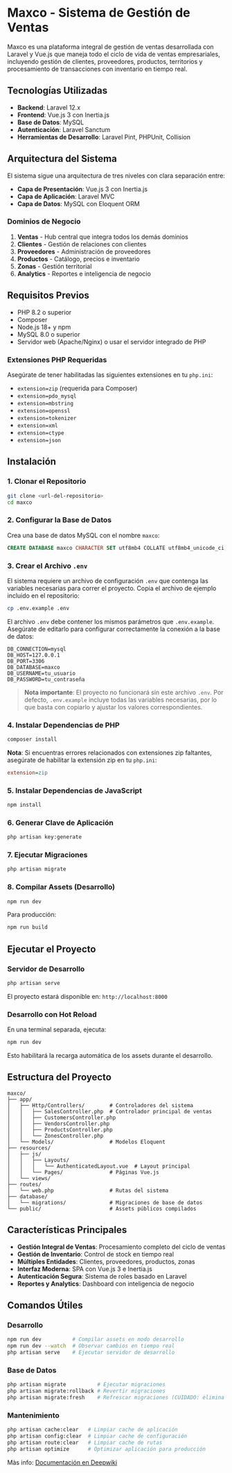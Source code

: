 # Maxco - Sistema de Gestión de Ventas
Maxco es una plataforma integral de gestión de ventas desarrollada con Laravel y Vue.js que maneja todo el ciclo de vida de ventas empresariales, incluyendo gestión de clientes, proveedores, productos, territorios y procesamiento de transacciones con inventario en tiempo real.
## Tecnologías Utilizadas
- **Backend**: Laravel 12.x
- **Frontend**: Vue.js 3 con Inertia.js
- **Base de Datos**: MySQL
- **Autenticación**: Laravel Sanctum
- **Herramientas de Desarrollo**: Laravel Pint, PHPUnit, Collision
## Arquitectura del Sistema
El sistema sigue una arquitectura de tres niveles con clara separación entre:
- **Capa de Presentación**: Vue.js 3 con Inertia.js
- **Capa de Aplicación**: Laravel MVC
- **Capa de Datos**: MySQL con Eloquent ORM
### Dominios de Negocio
1. **Ventas** - Hub central que integra todos los demás dominios
2. **Clientes** - Gestión de relaciones con clientes
3. **Proveedores** - Administración de proveedores
4. **Productos** - Catálogo, precios e inventario
5. **Zonas** - Gestión territorial
6. **Analytics** - Reportes e inteligencia de negocio
## Requisitos Previos
- PHP 8.2 o superior
- Composer
- Node.js 18+ y npm
- MySQL 8.0 o superior
- Servidor web (Apache/Nginx) o usar el servidor integrado de PHP
### Extensiones PHP Requeridas
Asegúrate de tener habilitadas las siguientes extensiones en tu `php.ini`:
- `extension=zip` (requerida para Composer)
- `extension=pdo_mysql`
- `extension=mbstring`
- `extension=openssl`
- `extension=tokenizer`
- `extension=xml`
- `extension=ctype`
- `extension=json`
## Instalación
### 1. Clonar el Repositorio
```bash
git clone <url-del-repositorio>
cd maxco
```
### 2. Configurar la Base de Datos
Crea una base de datos MySQL con el nombre `maxco`:
```sql
CREATE DATABASE maxco CHARACTER SET utf8mb4 COLLATE utf8mb4_unicode_ci;
```
### 3. Crear el Archivo `.env`
El sistema requiere un archivo de configuración `.env` que contenga las variables necesarias para correr el proyecto. Copia el archivo de ejemplo incluido en el repositorio:
```bash
cp .env.example .env
```
El archivo `.env` debe contener los mismos parámetros que `.env.example`. Asegúrate de editarlo para configurar correctamente la conexión a la base de datos:
```env
DB_CONNECTION=mysql
DB_HOST=127.0.0.1
DB_PORT=3306
DB_DATABASE=maxco
DB_USERNAME=tu_usuario
DB_PASSWORD=tu_contraseña
```
>**Nota importante**: El proyecto no funcionará sin este archivo `.env`. Por defecto, `.env.example` incluye todas las variables necesarias, por lo que basta con copiarlo y ajustar los valores correspondientes.
### 4. Instalar Dependencias de PHP
```bash
composer install
```
**Nota**: Si encuentras errores relacionados con extensiones zip faltantes, asegúrate de habilitar la extensión zip en tu `php.ini`:
```ini
extension=zip
```
### 5. Instalar Dependencias de JavaScript
```bash
npm install
```
### 6. Generar Clave de Aplicación
```bash
php artisan key:generate
```
### 7. Ejecutar Migraciones
```bash
php artisan migrate
```
### 8. Compilar Assets (Desarrollo)
```bash
npm run dev
```
Para producción:
```bash
npm run build
```
## Ejecutar el Proyecto
### Servidor de Desarrollo
```bash
php artisan serve
```
El proyecto estará disponible en: `http://localhost:8000`
### Desarrollo con Hot Reload
En una terminal separada, ejecuta:
```bash
npm run dev
```
Esto habilitará la recarga automática de los assets durante el desarrollo.
## Estructura del Proyecto
```
maxco/
├── app/
│   ├── Http/Controllers/        # Controladores del sistema
│   │   ├── SalesController.php  # Controlador principal de ventas
│   │   ├── CustomersController.php
│   │   ├── VendorsController.php
│   │   ├── ProductsController.php
│   │   └── ZonesController.php
│   └── Models/                  # Modelos Eloquent
├── resources/
│   ├── js/
│   │   ├── Layouts/
│   │   │   └── AuthenticatedLayout.vue  # Layout principal
│   │   └── Pages/               # Páginas Vue.js
│   └── views/
├── routes/
│   └── web.php                  # Rutas del sistema
├── database/
│   └── migrations/              # Migraciones de base de datos
└── public/                      # Assets públicos compilados
```
## Características Principales
- **Gestión Integral de Ventas**: Procesamiento completo del ciclo de ventas
- **Gestión de Inventario**: Control de stock en tiempo real
- **Múltiples Entidades**: Clientes, proveedores, productos, zonas
- **Interfaz Moderna**: SPA con Vue.js 3 e Inertia.js
- **Autenticación Segura**: Sistema de roles basado en Laravel
- **Reportes y Analytics**: Dashboard con inteligencia de negocio
## Comandos Útiles
### Desarrollo
```bash
npm run dev          # Compilar assets en modo desarrollo
npm run dev --watch  # Observar cambios en tiempo real
php artisan serve    # Ejecutar servidor de desarrollo
```
### Base de Datos
```bash
php artisan migrate          # Ejecutar migraciones
php artisan migrate:rollback # Revertir migraciones
php artisan migrate:fresh    # Refrescar migraciones (CUIDADO: elimina todos los datos)
```
### Mantenimiento
```bash
php artisan cache:clear   # Limpiar cache de aplicación
php artisan config:clear  # Limpiar cache de configuración
php artisan route:clear   # Limpiar cache de rutas
php artisan optimize      # Optimizar aplicación para producción
```
Màs info: [Documentación en Deepwiki](https://deepwiki.com/GilbertoParraSuarez/Maxco/1-maxco-sales-management-system)
